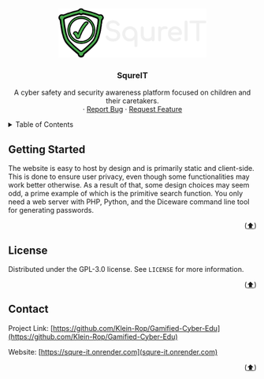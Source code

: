 <!---
This README.md file is based on https://github.com/othneildrew/Best-README-Template

Copyright (c) 2021 Othneil Drew

Permission is hereby granted, free of charge, to any person obtaining a copy
of this software and associated documentation files (the "Software"), to deal
in the Software without restriction, including without limitation the rights
to use, copy, modify, merge, publish, distribute, sublicense, and/or sell
copies of the Software, and to permit persons to whom the Software is
furnished to do so, subject to the following conditions:

The above copyright notice and this permission notice shall be included in all
copies or substantial portions of the Software.
-->

<a name="readme-top"></a>



<br />
<div align="center">
  <a href="https://github.com/SoftCysec/Gamified-Cybersecurity">
    <img src="img/logo.png" alt="Logo" height="100">
  </a>

  <h3 align="center">SqureIT</h3>

  <p align="center">
    A cyber safety and security awareness platform focused on children and their caretakers.
    <br />
    ·
    <a href="https://github.com/Klein-Rop/Gamified-Cyber-Edu/issues">Report Bug</a>
    ·
    <a href="https://github.com/Klein-Rop/Gamified-Cyber-Edu/issues">Request Feature</a>
  </p>
</div>



<details>
  <summary>Table of Contents</summary>
  <ol>
    <li>
      <a href="#getting-started">Getting Started</a>
    </li>
    <li><a href="#license">License</a></li>
    <li><a href="#contact">Contact</a></li>
  </ol>
</details>



## Getting Started

The website is easy to host by design and is primarily static and client-side.
This is done to ensure user privacy, even though some functionalities may work better otherwise.
As a result of that, some design choices may seem odd, a prime example of which is the primitive search function.
You only need a web server with PHP, Python, and the Diceware command line tool for generating passwords.

<p align="right">(<a href="#readme-top">⬆️</a>)</p>



## License

Distributed under the GPL-3.0 license. See `LICENSE` for more information.

<p align="right">(<a href="#readme-top">⬆️</a>)</p>



## Contact

Project Link: [https://github.com/Klein-Rop/Gamified-Cyber-Edu](https://github.com/Klein-Rop/Gamified-Cyber-Edu)

Website: [https://squre-it.onrender.com](squre-it.onrender.com)

<p align="right">(<a href="#readme-top">⬆️</a>)</p>
